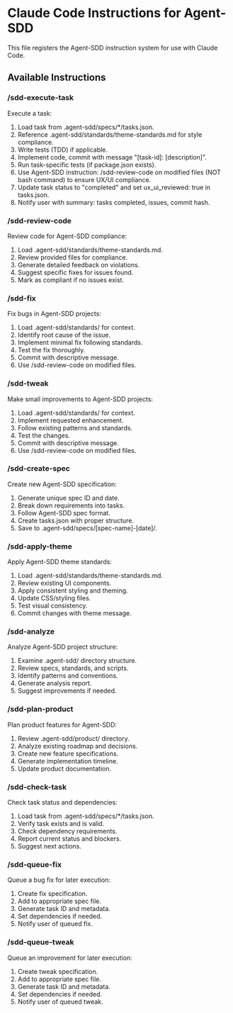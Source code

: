 # Claude Code Instructions for Agent-SDD

This file registers the Agent-SDD instruction system for use with Claude Code.

## Available Instructions

### /sdd-execute-task
Execute a task:
1. Load task from .agent-sdd/specs/*/tasks.json.
2. Reference .agent-sdd/standards/theme-standards.md for style compliance.
3. Write tests (TDD) if applicable.
4. Implement code, commit with message "[task-id]: [description]".
5. Run task-specific tests (if package.json exists).
6. Use Agent-SDD instruction: /sdd-review-code on modified files (NOT bash command) to ensure UX/UI compliance.
7. Update task status to "completed" and set ux_ui_reviewed: true in tasks.json.
8. Notify user with summary: tasks completed, issues, commit hash.

### /sdd-review-code
Review code for Agent-SDD compliance:
1. Load .agent-sdd/standards/theme-standards.md.
2. Review provided files for compliance.
3. Generate detailed feedback on violations.
4. Suggest specific fixes for issues found.
5. Mark as compliant if no issues exist.

### /sdd-fix
Fix bugs in Agent-SDD projects:
1. Load .agent-sdd/standards/ for context.
2. Identify root cause of the issue.
3. Implement minimal fix following standards.
4. Test the fix thoroughly.
5. Commit with descriptive message.
6. Use /sdd-review-code on modified files.

### /sdd-tweak
Make small improvements to Agent-SDD projects:
1. Load .agent-sdd/standards/ for context.
2. Implement requested enhancement.
3. Follow existing patterns and standards.
4. Test the changes.
5. Commit with descriptive message.
6. Use /sdd-review-code on modified files.

### /sdd-create-spec
Create new Agent-SDD specification:
1. Generate unique spec ID and date.
2. Break down requirements into tasks.
3. Follow Agent-SDD spec format.
4. Create tasks.json with proper structure.
5. Save to .agent-sdd/specs/[spec-name]-[date]/.

### /sdd-apply-theme
Apply Agent-SDD theme standards:
1. Load .agent-sdd/standards/theme-standards.md.
2. Review existing UI components.
3. Apply consistent styling and theming.
4. Update CSS/styling files.
5. Test visual consistency.
6. Commit changes with theme message.

### /sdd-analyze
Analyze Agent-SDD project structure:
1. Examine .agent-sdd/ directory structure.
2. Review specs, standards, and scripts.
3. Identify patterns and conventions.
4. Generate analysis report.
5. Suggest improvements if needed.

### /sdd-plan-product
Plan product features for Agent-SDD:
1. Review .agent-sdd/product/ directory.
2. Analyze existing roadmap and decisions.
3. Create new feature specifications.
4. Generate implementation timeline.
5. Update product documentation.

### /sdd-check-task
Check task status and dependencies:
1. Load task from .agent-sdd/specs/*/tasks.json.
2. Verify task exists and is valid.
3. Check dependency requirements.
4. Report current status and blockers.
5. Suggest next actions.

### /sdd-queue-fix
Queue a bug fix for later execution:
1. Create fix specification.
2. Add to appropriate spec file.
3. Generate task ID and metadata.
4. Set dependencies if needed.
5. Notify user of queued fix.

### /sdd-queue-tweak
Queue an improvement for later execution:
1. Create tweak specification.
2. Add to appropriate spec file.
3. Generate task ID and metadata.
4. Set dependencies if needed.
5. Notify user of queued tweak.